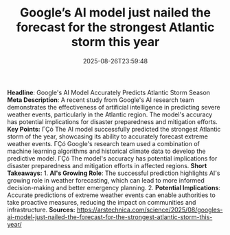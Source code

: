 ﻿---
title: "Google’s AI model just nailed the forecast for the strongest Atlantic storm this year"
date: "2025-08-26T23:59:48"
category: "Markets"
summary: ""
slug: "googles ai model just nailed the forecast for the strongest "
source_urls:
  - "https://arstechnica.com/science/2025/08/googles-ai-model-just-nailed-the-forecast-for-the-strongest-atlantic-storm-this-year/"
seo:
  title: "Google’s AI model just nailed the forecast for the strongest Atlantic storm this year | Hash n Hedge"
  description: ""
  keywords: ["news", "markets", "brief"]
---
**Headline**: Google's AI Model Accurately Predicts Atlantic Storm Season  **Meta Description**: A recent study from Google's AI research team demonstrates the effectiveness of artificial intelligence in predicting severe weather events, particularly in the Atlantic region. The model's accuracy has potential implications for disaster preparedness and mitigation efforts.  **Key Points:**  ΓÇó The AI model successfully predicted the strongest Atlantic storm of the year, showcasing its ability to accurately forecast extreme weather events. ΓÇó Google's research team used a combination of machine learning algorithms and historical climate data to develop the predictive model. ΓÇó The model's accuracy has potential implications for disaster preparedness and mitigation efforts in affected regions.  **Short Takeaways:**  1. **AI's Growing Role**: The successful prediction highlights AI's growing role in weather forecasting, which can lead to more informed decision-making and better emergency planning. 2. **Potential Implications**: Accurate predictions of extreme weather events can enable authorities to take proactive measures, reducing the impact on communities and infrastructure.  **Sources:** https://arstechnica.com/science/2025/08/googles-ai-model-just-nailed-the-forecast-for-the-strongest-atlantic-storm-this-year/ 
